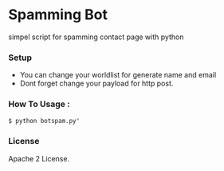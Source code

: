 # Spamming Bot
simpel script for spamming contact page with python

### Setup
- You can change your worldlist for generate name and email
- Dont forget change your payload for http post.

### How To Usage :
```sh
$ python botspam.py"
```

### License
Apache 2 License.

